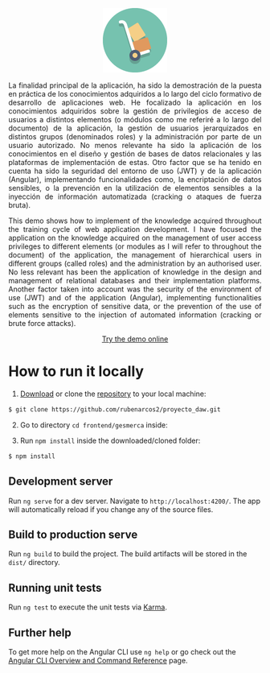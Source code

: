 <p align="center"><a href="https://vps.rarcos.com:10448/" target="_blank"><img src="./src/assets/img/icons/gesmerca.png" alt="GesMerCa Logo"></a></p>

<p align="justify">La finalidad principal de la aplicación, ha sido la demostración de la puesta en práctica de los conocimientos adquiridos a lo largo del ciclo formativo de desarrollo de aplicaciones web.
He focalizado la aplicación en los conocimientos adquiridos sobre la gestión de privilegios de acceso de usuarios a distintos elementos (o módulos como me referiré a lo largo del documento) de la aplicación, la gestión de usuarios jerarquizados en distintos grupos (denominados roles) y la administración por parte de un usuario autorizado. No menos relevante ha sido la aplicación de los conocimientos en el diseño y gestión de bases de datos relacionales y las plataformas de implementación de estas. Otro factor que se ha tenido en cuenta ha sido la seguridad del entorno de uso (JWT) y de la aplicación (Angular), implementando funcionalidades como, la encriptación de datos sensibles, o la prevención en la utilización de elementos sensibles a la inyección de información automatizada (cracking o ataques de fuerza bruta).</p>

<p align="justify">This demo shows how to implement of the knowledge acquired throughout the training cycle of web application development.
I have focused the application on the knowledge acquired on the management of user access privileges to different elements (or modules as I will refer to throughout the document) of the application, the management of hierarchical users in different groups (called roles) and the administration by an authorised user. No less relevant has been the application of knowledge in the design and management of relational databases and their implementation platforms. Another factor taken into account was the security of the environment of use (JWT) and of the application (Angular), implementing functionalities such as the encryption of sensitive data, or the prevention of the use of elements sensitive to the injection of automated information (cracking or brute force attacks).</p>

<p align="center"><a href="https://vps.rarcos.com:10448/" target="_blank">Try the demo online</a></p>

# How to run it locally

1. [Download](https://github.com/rubenarcos2/proyecto_daw/archive/refs/heads/main.zip) or clone the [repository](https://github.com/rubenarcos2/proyecto_daw.git) to your local machine:

```bash
$ git clone https://github.com/rubenarcos2/proyecto_daw.git
```

2. Go to directory `cd frontend/gesmerca` inside:

3. Run `npm install` inside the downloaded/cloned folder:

```bash
$ npm install
```

## Development server

Run `ng serve` for a dev server. Navigate to `http://localhost:4200/`. The app will automatically reload if you change any of the source files.

## Build to production serve

Run `ng build` to build the project. The build artifacts will be stored in the `dist/` directory.

## Running unit tests

Run `ng test` to execute the unit tests via [Karma](https://karma-runner.github.io).

## Further help

To get more help on the Angular CLI use `ng help` or go check out the [Angular CLI Overview and Command Reference](https://angular.io/cli) page.
